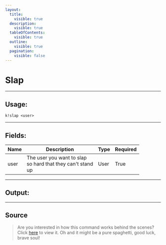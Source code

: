 ```yaml
---
layout:
  title:
    visible: true
  description:
    visible: true
  tableOfContents:
    visible: true
  outline:
    visible: true
  pagination:
    visible: false
---
```


# Slap

***

## Usage:

```
k!slap <user>
```

***

## Fields:

<table><thead><tr><th>Name</th><th width="215">Description</th><th>Type</th><th>Required</th></tr></thead><tbody><tr><td>user</td><td>The user you want to slap so hard that they can't stand up</td><td>User</td><td>True</td></tr></tbody></table>

***

## Output:

***

## Source

> Are you interested in how this command works behind the scenes? Click [here](https://github.com/Kiko-Labs/Kiko-San/blob/stable/src/Prefix%20Commands/Roleplay/slap.js) to view it. Oh and it might be a pure spaghetti, good luck, brave soul!
